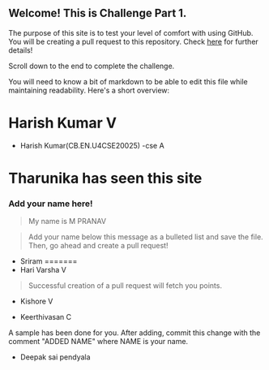 ## Welcome! This is Challenge Part 1. 


The purpose of this site is to test your level of comfort with using GitHub. You will be creating a pull request to this repository. Check [here](https://github.com/cyberwizard1001/workshop-practise/tree/main/GitHub/CONTEST.md) for further details!

Scroll down to the end to complete the challenge.

You will need to know a bit of markdown to be able to edit this file while maintaining readability. Here's a short overview: 


# Harish Kumar V

- Harish Kumar(CB.EN.U4CSE20025)
-cse A


# Tharunika has seen this site

### Add your name here!
> My name is M PRANAV

> Add your name below this message as a bulleted list and save the file. Then, go ahead and create a pull request!


- Sriram
=======
- Hari Varsha V


> Successful creation of a pull request will fetch you points.

- Kishore V

- Keerthivasan C
 
A sample has been done for you. After adding, commit this change with the comment "ADDED NAME" where NAME is your name. 

- Deepak sai pendyala


